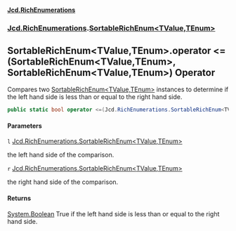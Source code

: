 #### [Jcd.RichEnumerations](index.md 'index')
### [Jcd.RichEnumerations](Jcd.RichEnumerations.md 'Jcd.RichEnumerations').[SortableRichEnum&lt;TValue,TEnum&gt;](Jcd.RichEnumerations.SortableRichEnum_TValue,TEnum_.md 'Jcd.RichEnumerations.SortableRichEnum<TValue,TEnum>')

## SortableRichEnum<TValue,TEnum>.operator <=(SortableRichEnum<TValue,TEnum>, SortableRichEnum<TValue,TEnum>) Operator

Compares two [SortableRichEnum&lt;TValue,TEnum&gt;](Jcd.RichEnumerations.SortableRichEnum_TValue,TEnum_.md 'Jcd.RichEnumerations.SortableRichEnum<TValue,TEnum>') instances to determine if the left hand side is less than
or equal to the right hand side.

```csharp
public static bool operator <=(Jcd.RichEnumerations.SortableRichEnum<TValue,TEnum>? l, Jcd.RichEnumerations.SortableRichEnum<TValue,TEnum>? r);
```
#### Parameters

<a name='Jcd.RichEnumerations.SortableRichEnum_TValue,TEnum_.op_LessThanOrEqual(Jcd.RichEnumerations.SortableRichEnum_TValue,TEnum_,Jcd.RichEnumerations.SortableRichEnum_TValue,TEnum_).l'></a>

`l` [Jcd.RichEnumerations.SortableRichEnum&lt;](Jcd.RichEnumerations.SortableRichEnum_TValue,TEnum_.md 'Jcd.RichEnumerations.SortableRichEnum<TValue,TEnum>')[TValue](Jcd.RichEnumerations.SortableRichEnum_TValue,TEnum_.md#Jcd.RichEnumerations.SortableRichEnum_TValue,TEnum_.TValue 'Jcd.RichEnumerations.SortableRichEnum<TValue,TEnum>.TValue')[,](Jcd.RichEnumerations.SortableRichEnum_TValue,TEnum_.md 'Jcd.RichEnumerations.SortableRichEnum<TValue,TEnum>')[TEnum](Jcd.RichEnumerations.SortableRichEnum_TValue,TEnum_.md#Jcd.RichEnumerations.SortableRichEnum_TValue,TEnum_.TEnum 'Jcd.RichEnumerations.SortableRichEnum<TValue,TEnum>.TEnum')[&gt;](Jcd.RichEnumerations.SortableRichEnum_TValue,TEnum_.md 'Jcd.RichEnumerations.SortableRichEnum<TValue,TEnum>')

the left hand side of the comparison.

<a name='Jcd.RichEnumerations.SortableRichEnum_TValue,TEnum_.op_LessThanOrEqual(Jcd.RichEnumerations.SortableRichEnum_TValue,TEnum_,Jcd.RichEnumerations.SortableRichEnum_TValue,TEnum_).r'></a>

`r` [Jcd.RichEnumerations.SortableRichEnum&lt;](Jcd.RichEnumerations.SortableRichEnum_TValue,TEnum_.md 'Jcd.RichEnumerations.SortableRichEnum<TValue,TEnum>')[TValue](Jcd.RichEnumerations.SortableRichEnum_TValue,TEnum_.md#Jcd.RichEnumerations.SortableRichEnum_TValue,TEnum_.TValue 'Jcd.RichEnumerations.SortableRichEnum<TValue,TEnum>.TValue')[,](Jcd.RichEnumerations.SortableRichEnum_TValue,TEnum_.md 'Jcd.RichEnumerations.SortableRichEnum<TValue,TEnum>')[TEnum](Jcd.RichEnumerations.SortableRichEnum_TValue,TEnum_.md#Jcd.RichEnumerations.SortableRichEnum_TValue,TEnum_.TEnum 'Jcd.RichEnumerations.SortableRichEnum<TValue,TEnum>.TEnum')[&gt;](Jcd.RichEnumerations.SortableRichEnum_TValue,TEnum_.md 'Jcd.RichEnumerations.SortableRichEnum<TValue,TEnum>')

the right hand side of the comparison.

#### Returns
[System.Boolean](https://docs.microsoft.com/en-us/dotnet/api/System.Boolean 'System.Boolean')
True if the left hand side is less than or equal to the right hand side.